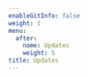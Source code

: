 ```yaml
---
enableGitInfo: false
weight: 1
menu:
  after:
    name: Updates 
    weight: 5
title: Updates
---
```

